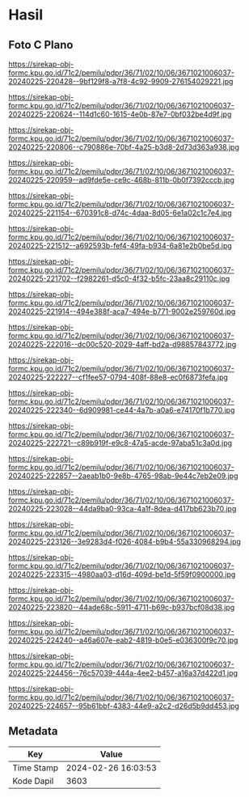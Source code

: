 # Hasil

## Foto C Plano

https://sirekap-obj-formc.kpu.go.id/71c2/pemilu/pdpr/36/71/02/10/06/3671021006037-20240225-220428--9bf129f8-a7f8-4c92-9909-276154029221.jpg

https://sirekap-obj-formc.kpu.go.id/71c2/pemilu/pdpr/36/71/02/10/06/3671021006037-20240225-220624--114d1c60-1615-4e0b-87e7-0bf032be4d9f.jpg

https://sirekap-obj-formc.kpu.go.id/71c2/pemilu/pdpr/36/71/02/10/06/3671021006037-20240225-220806--c790886e-70bf-4a25-b3d8-2d73d363a938.jpg

https://sirekap-obj-formc.kpu.go.id/71c2/pemilu/pdpr/36/71/02/10/06/3671021006037-20240225-220959--ad9fde5e-ce9c-468b-811b-0b0f7392cccb.jpg

https://sirekap-obj-formc.kpu.go.id/71c2/pemilu/pdpr/36/71/02/10/06/3671021006037-20240225-221154--670391c8-d74c-4daa-8d05-6e1a02c1c7e4.jpg

https://sirekap-obj-formc.kpu.go.id/71c2/pemilu/pdpr/36/71/02/10/06/3671021006037-20240225-221512--a692593b-fef4-49fa-b934-6a81e2b0be5d.jpg

https://sirekap-obj-formc.kpu.go.id/71c2/pemilu/pdpr/36/71/02/10/06/3671021006037-20240225-221702--f2982261-d5c0-4f32-b5fc-23aa8c29110c.jpg

https://sirekap-obj-formc.kpu.go.id/71c2/pemilu/pdpr/36/71/02/10/06/3671021006037-20240225-221914--494e388f-aca7-494e-b771-9002e259760d.jpg

https://sirekap-obj-formc.kpu.go.id/71c2/pemilu/pdpr/36/71/02/10/06/3671021006037-20240225-222016--dc00c520-2029-4aff-bd2a-d98857843772.jpg

https://sirekap-obj-formc.kpu.go.id/71c2/pemilu/pdpr/36/71/02/10/06/3671021006037-20240225-222227--cf1fee57-0794-408f-88e8-ec0f6873fefa.jpg

https://sirekap-obj-formc.kpu.go.id/71c2/pemilu/pdpr/36/71/02/10/06/3671021006037-20240225-222340--6d909981-ce44-4a7b-a0a6-e74170f1b770.jpg

https://sirekap-obj-formc.kpu.go.id/71c2/pemilu/pdpr/36/71/02/10/06/3671021006037-20240225-222721--c89b919f-e9c8-47a5-acde-97aba51c3a0d.jpg

https://sirekap-obj-formc.kpu.go.id/71c2/pemilu/pdpr/36/71/02/10/06/3671021006037-20240225-222857--2aeab1b0-9e8b-4765-98ab-9e44c7eb2e09.jpg

https://sirekap-obj-formc.kpu.go.id/71c2/pemilu/pdpr/36/71/02/10/06/3671021006037-20240225-223028--44da9ba0-93ca-4a1f-8dea-d417bb623b70.jpg

https://sirekap-obj-formc.kpu.go.id/71c2/pemilu/pdpr/36/71/02/10/06/3671021006037-20240225-223126--3e9283d4-f026-4084-b9b4-55a330968294.jpg

https://sirekap-obj-formc.kpu.go.id/71c2/pemilu/pdpr/36/71/02/10/06/3671021006037-20240225-223315--4980aa03-d16d-409d-be1d-5f59f0900000.jpg

https://sirekap-obj-formc.kpu.go.id/71c2/pemilu/pdpr/36/71/02/10/06/3671021006037-20240225-223820--44ade68c-5911-4711-b69c-b937bcf08d38.jpg

https://sirekap-obj-formc.kpu.go.id/71c2/pemilu/pdpr/36/71/02/10/06/3671021006037-20240225-224240--a46a607e-eab2-4819-b0e5-e036300f9c70.jpg

https://sirekap-obj-formc.kpu.go.id/71c2/pemilu/pdpr/36/71/02/10/06/3671021006037-20240225-224456--76c57039-444a-4ee2-b457-a16a37d422d1.jpg

https://sirekap-obj-formc.kpu.go.id/71c2/pemilu/pdpr/36/71/02/10/06/3671021006037-20240225-224657--95b61bbf-4383-44e9-a2c2-d26d5b9dd453.jpg


## Metadata

| Key        | Value               |
| ---------- | ------------------- |
| Time Stamp | 2024-02-26 16:03:53 |
| Kode Dapil | 3603                |



